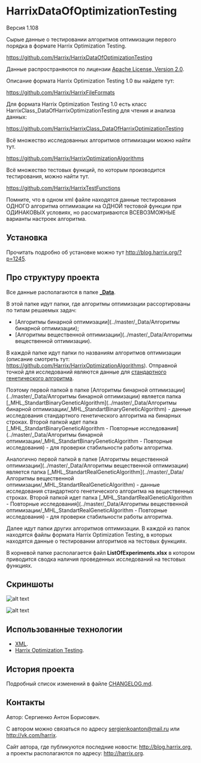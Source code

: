 HarrixDataOfOptimizationTesting
===============================

Версия 1.108

Сырые данные о тестировании алгоритмов оптимизации первого порядка в формате Harrix Optimization Testing.

https://github.com/Harrix/HarrixDataOfOptimizationTesting

Данные распространяются по лицензии [Apache License, Version 2.0](../master/LICENSE.txt).

Описание формата Harrix Optimization Testing 1.0 вы найдете тут:

https://github.com/Harrix/HarrixFileFormats

Для формата Harrix Optimization Testing 1.0 есть класс HarrixClass_DataOfHarrixOptimizationTesting для чтения и анализа данных:

https://github.com/Harrix/HarrixClass_DataOfHarrixOptimizationTesting

Всё множество исследованных алгоритмов оптимизации можно найти тут.

https://github.com/Harrix/HarrixOptimizationAlgorithms

Всё множество тестовых функций, по которым производится тестирования, можно найти тут.

https://github.com/Harrix/HarrixTestFunctions

Помните, что в одном xml файле находятся данные тестирования ОДНОГО алгоритма оптимизации на ОДНОЙ тестовой функции при ОДИНАКОВЫХ условиях, но рассматриваются ВСЕВОЗМОЖНЫЕ варианты настроек алгоритма.

Установка
---------

Прочитать подробно об установке можно тут http://blog.harrix.org/?p=1245.

Про структуру проекта
---------------------

Все данные располагаются в папке [**\_Data**](../master/_Data).

В этой папке идут папки, где алгоритмы оптимизации рассортированы по типам решаемых задач:

 - [Алгоритмы бинарной оптимизации](../master/_Data/Алгоритмы бинарной оптимизации);
 - [Алгоритмы вещественной оптимизации](../master/_Data/Алгоритмы вещественной оптимизации).
 
В каждой папке идут папки по названиям алгоритмов оптимизации (описание смотреть тут: https://github.com/Harrix/HarrixOptimizationAlgorithms). Отправной точкой для исследований являются данные для [стандартного генетического алгоритма](https://github.com/Harrix/Standard-Genetic-Algorithm). 

Поэтому первой папкой в папке [Алгоритмы бинарной оптимизации](../master/_Data/Алгоритмы бинарной оптимизации) является папка [\_MHL\_StandartBinaryGeneticAlgorithm](../master/_Data/Алгоритмы бинарной оптимизации/_MHL_StandartBinaryGeneticAlgorithm) - данные исследования стандартного генетического алгоритма на бинарных строках. Второй папкой идет папка [\_MHL\_StandartBinaryGeneticAlgorithm - Повторные исследования](../master/_Data/Алгоритмы бинарной оптимизации/_MHL_StandartBinaryGeneticAlgorithm - Повторные исследования) - для проверки стабильности работы алгоритма.

Аналогично первой папкой в папке [Алгоритмы вещественной оптимизации](../master/_Data/Алгоритмы вещественной оптимизации) является папка [\_MHL\_StandartRealGeneticAlgorithm](../master/_Data/Алгоритмы вещественной оптимизации/_MHL_StandartRealGeneticAlgorithm) - данные исследования стандартного генетического алгоритма на вещественных строках. Второй папкой идет папка [\_MHL\_StandartRealGeneticAlgorithm - Повторные исследования](../master/_Data/Алгоритмы вещественной оптимизации/_MHL_StandartRealGeneticAlgorithm - Повторные исследования) - для проверки стабильности работы алгоритма.

Далее идут папки других алгоритмов оптимизации. В каждой из папок находятся файлы формата Harrix Optimization Testing, в которых находятся данные о тестировании алгоритмов на тестовых функциях.

В корневой папке располагается файл **ListOfExperiments.xlsx** в котором приводится сводка наличия проведенных исследований на тестовых функциях.

Скриншоты
-------------------------------

![alt text](../master/imagesforgithub/example1.png "Пример XML файла")

![alt text](../master/imagesforgithub/example2.png "Пример анализа файла XML")

Использованные технологии
-------------------------

- [XML](http://ru.wikipedia.org/wiki/XML).
- [Harrix Optimization Testing](https://github.com/Harrix/HarrixFileFormats).

История проекта
---------------

Подробный список изменений в файле [CHANGELOG.md](../master/CHANGELOG.md).

Контакты
--------

Автор: Сергиенко Антон Борисович.

С автором можно связаться по адресу sergienkoanton@mail.ru или  http://vk.com/harrix.

Сайт автора, где публикуются последние новости: http://blog.harrix.org, а проекты располагаются по адресу: http://harrix.org.